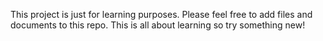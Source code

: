 This project is just for learning purposes. Please feel free to add files and documents to this repo. This is all about learning so try something new!
